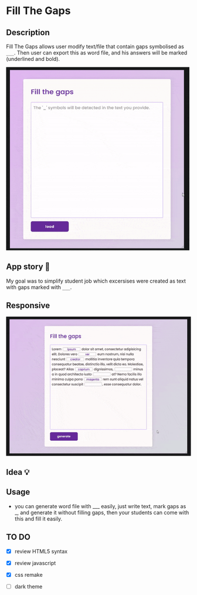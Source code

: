 # Fill The Gaps
## Description
Fill The Gaps allows user modify text/file that contain gaps symbolised as `___`. Then user can export this as word file, and his answers will be marked (underlined and bold).

<img src="gifs/program.gif" alt="GIF" width="500" height="500">




## App story 🍝
My goal was to simplify student job which excersises were created as text with gaps marked with `___`.

## Responsive
<img src="gifs/responsive.gif" alt="GIF" width="600" height="380">

## Idea 💡


## Usage
* you can generate word file with ___ easily, just write text, mark gaps as _, and generate it without filling gaps,
      then your students can come with this and fill it easily.

## TO DO 
* [X] review HTML5 syntax
* [X] review javascript 
* [x] css remake
* [ ] dark theme


